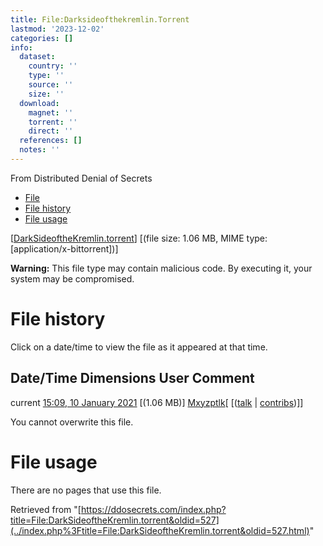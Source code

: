 ```yaml
---
title: File:Darksideofthekremlin.Torrent
lastmod: '2023-12-02'
categories: []
info:
  dataset:
    country: ''
    type: ''
    source: ''
    size: ''
  download:
    magnet: ''
    torrent: ''
    direct: ''
  references: []
  notes: ''
---
```




From Distributed Denial of Secrets

- [File](./File:DarkSideoftheKremlin.torrent.html#file)
- [File history](./File:DarkSideoftheKremlin.torrent.html#filehistory)
- [File usage](./File:DarkSideoftheKremlin.torrent.html#filelinks)

[[DarkSideoftheKremlin.torrent](../images/6/66/DarkSideoftheKremlin.torrent "DarkSideoftheKremlin.torrent")]
‎[(file size: 1.06 MB, MIME type:
[application/x-bittorrent])]

**Warning:** This file type may contain malicious code. By executing it,
your system may be compromised.

# File history

Click on a date/time to view the file as it appeared at that time.

Date/Time Dimensions User Comment
---
current [15:09, 10 January 2021](../images/6/66/DarkSideoftheKremlin.torrent) [(1.06 MB)] [Mxyzptlk](../index.php%3Ftitle=User:Mxyzptlk&action=edit&redlink=1.html "User:Mxyzptlk (page does not exist)")[ [([talk](../index.php%3Ftitle=User_talk:Mxyzptlk&action=edit&redlink=1.html "User talk:Mxyzptlk (page does not exist)") | [contribs](./Special:Contributions/Mxyzptlk.html "Special:Contributions/Mxyzptlk"))]]

You cannot overwrite this file.

# File usage

There are no pages that use this file.

Retrieved from
"[https://ddosecrets.com/index.php?title=File:DarkSideoftheKremlin.torrent&oldid=527](../index.php%3Ftitle=File:DarkSideoftheKremlin.torrent&oldid=527.html)"

